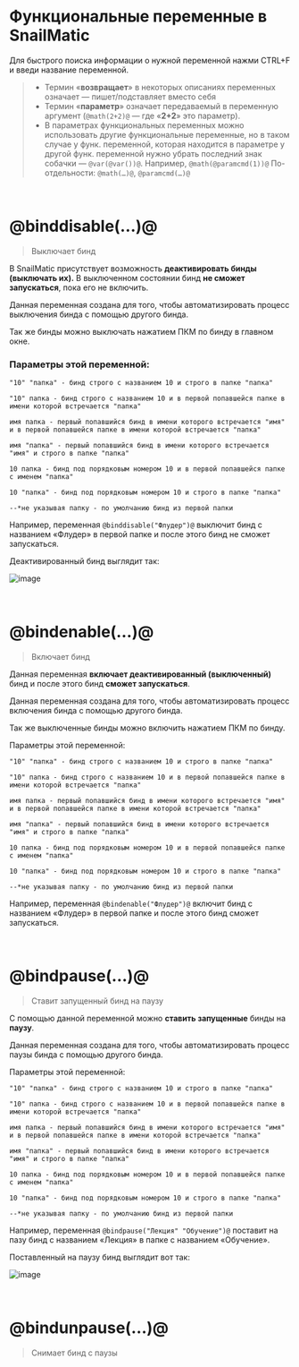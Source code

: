 # Функциональные переменные в SnailMatic

Для быстрого поиска информации о нужной переменной нажми CTRL+F и введи название переменной.

> - Термин «**возвращает**» в некоторых описаниях переменных означает — пишет/подставляет вместо себя
> - Термин «**параметр**» означает передаваемый в переменную аргумент (`@math(2+2)@` — где «**2+2**» это параметр).
> - В параметрах функциональных переменных можно использовать другие функциональные переменные, но в таком случае у функ. переменной, которая находится в параметре у другой функ. переменной нужно убрать последний знак собачки — `@var(@var())@`.
Например, `@math(@paramcmd(1))@`
По-отдельности: `@math(…)@`, `@paramcmd(…)@`

</br>

<!-- .........................@BINDDISABLE......................... -->
# @binddisable(…)@

> Выключает бинд

В SnailMatic присутствует возможность **деактивировать бинды (выключать их).** В выключенном состоянии бинд **не сможет запускаться**, пока его не включить.

Данная переменная создана для того, чтобы автоматизировать процесс выключения бинда с помощью другого бинда.

Так же бинды можно выключать нажатием ПКМ по бинду в главном окне.

### Параметры этой переменной:

<pre><code>"10" "папка" - бинд строго с названием 10 и строго в папке "папка"

"10" папка - бинд строго с названием 10 и в первой попавшейся папке в имени которой встречается "папка"

имя папка - первый попавшийся бинд в имени которого встречается "имя" и в первой попавшейся папке в имени которой встречается "папка"

имя "папка" - первый попавшийся бинд в имени которого встречается "имя" и строго в папке "папка"

10 папка - бинд под порядковым номером 10 и в первой попавшейся папке с именем "папка"

10 "папка" - бинд под порядковым номером 10 и строго в папке "папка"

--*не указывая папку - по умолчанию бинд из первой папки</code></pre>

Например, переменная `@binddisable("Флудер")@` выключит бинд с названием «Флудер» в первой папке и после этого бинд не сможет запускаться.

Деактивированный бинд выглядит так:

![image](https://user-images.githubusercontent.com/71496296/152641849-6255b652-5065-41a0-a444-2aba320080bc.png)

</br>

<!-- .........................@BINDENABLE......................... -->
# @bindenable(…)@

> Включает бинд

Данная переменная **включает деактивированный (выключенный)** бинд и после этого бинд **сможет запускаться**.

Данная переменная создана для того, чтобы автоматизировать процесс включения бинда с помощью другого бинда.

Так же выключенные бинды можно включить нажатием ПКМ по бинду.

Параметры этой переменной:

<pre><code>"10" "папка" - бинд строго с названием 10 и строго в папке "папка"

"10" папка - бинд строго с названием 10 и в первой попавшейся папке в имени которой встречается "папка"

имя папка - первый попавшийся бинд в имени которого встречается "имя" и в первой попавшейся папке в имени которой встречается "папка"

имя "папка" - первый попавшийся бинд в имени которого встречается "имя" и строго в папке "папка"

10 папка - бинд под порядковым номером 10 и в первой попавшейся папке с именем "папка"

10 "папка" - бинд под порядковым номером 10 и строго в папке "папка"

--*не указывая папку - по умолчанию бинд из первой папки</code></pre>

Например, переменная `@bindenable("Флудер")@` включит бинд с названием «Флудер» в первой папке и после этого бинд сможет запускаться.

</br>

<!-- .........................@BINDPAUSE......................... -->
# @bindpause(…)@

> Ставит запущенный бинд на паузу

С помощью данной переменной можно **ставить запущенные** бинды на **паузу**.

Данная переменная создана для того, чтобы автоматизировать процесс паузы бинда с помощью другого бинда.

Параметры этой переменной:

<pre><code>"10" "папка" - бинд строго с названием 10 и строго в папке "папка"

"10" папка - бинд строго с названием 10 и в первой попавшейся папке в имени которой встречается "папка"

имя папка - первый попавшийся бинд в имени которого встречается "имя" и в первой попавшейся папке в имени которой встречается "папка"

имя "папка" - первый попавшийся бинд в имени которого встречается "имя" и строго в папке "папка"

10 папка - бинд под порядковым номером 10 и в первой попавшейся папке с именем "папка"

10 "папка" - бинд под порядковым номером 10 и строго в папке "папка"

--*не указывая папку - по умолчанию бинд из первой папки</code></pre>

Например, переменная `@bindpause("Лекция" "Обучение")@` поставит на пазу бинд с названием «Лекция» в папке с названием «Обучение».

Поставленный на паузу бинд выглядит вот так:

![image](https://user-images.githubusercontent.com/71496296/152641938-f6bd4a96-404d-4bdd-bfac-cab38546f06d.png)

</br>

<!-- .........................@BINDUNPAUSE......................... -->
# @bindunpause(…)@

> Снимает бинд с паузы
